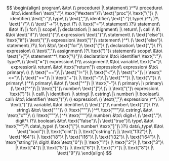 $$
\begin{align}
program\ &\to\ (\ procedure\ |\ statement\ )^*\\
procedure\ &\to\ identifier\ \text{":"}\ \text{"#extern"}?\ \text{"proc"}\ \text{"("}\ (\ identifier\ \text{":"}\ type\ (\ \text{","}\ identifier\ \text{":"}\ type\ )^*\ )?\ \text{")"}\ (\ \text{"->"}\ type\ )?\ (\ \text{"="}\ statement\ )?\\
statement\ &\to\ if\ |\ for\ |\ scope\ |\ declaration\ |\ assignment\ |\ return\ |\ call \\
if\ &\to\ \text{"if"}\ \text{"("}\ expression\ \text{")"}\ statement\ (\ \text{"else"}\ \text{"if"}\ \text{"("}\ expression\ \text{")"}\ statement\ )^*\ (\ \text{"else"}\ statement\ )?\\
for\ &\to\ \text{"for"}\ \text{"("}\ (\ declaration\ \text{","}\ )?\ expression\ (\ \text{","}\ assignment\ )?\ \text{")"}\ statement\\
scope\ &\to\ \text{"\{"}\ statement^*\ \text{"\}"}\\
declaration\ &\to\ identifier\ \text{":"}\ type?\ (\ \text{"="}\ expression\ )?\\
assignment\ &\to\ variable\ \text{"="}\ expression\\
return\ &\to\ \text{"return"}\ expression\\
expression\ &\to\ primary\ (\ (\ \text{"=="}\ |\ \text{"!="}\ |\ \text{"<"}\ |\ \text{">"}\ |\ \text{"<="}\ |\ \text{">="}\ |\ \text{"+"}\ |\ \text{"-"}\ |\ \text{"*"}\ |\ \text{"/"}\ )\ primary\ )^*\\
primary\ &\to\ (\ \text{"^"}\ |\ \text{"-"}\ )\ primary\ |\ primary\ (\ \text{"^"}\ |\ \text{"["}\ number\ \text{"]"}\ )\ |\ \text{"("}\ expression\ \text{")"}\ |\ call\ |\ identifier\ |\ string\ |\ cstring\ |\ number\ |\ boolean\\
call\ &\to\ identifier\ \text{"("}\ (\ expression\ (\ \text{","}\ expression\ )^*\ )?\ \text{")"}\\
variable\ &\to\ identifier\ (\ \text{"["}\ number\ \text{"]"}\ )?\\
string\ &\to\ \text{"""}\ (\ !\text{"""}\ )^*\ \text{"""}\\\
cstring\ &\to\ \text{"c""}\ (\ !\text{"""}\ )^*\ \text{"""}\\\
number\ &\to\ digit+\ (\ \text{"."}\ digit*\ )?\\
boolean\ &\to\ \text{"false"}\ |\ \text{"true"}\\
type\ &\to\ \text{"^"}?\ data\_type\ (\ \text{"["}\ number\ \text{"]"}\ )?\\
data\_type\ &\to\ \text{"bool"}\ |\ \text{"cint"}\ |\ \text{"cstring"}\ |\ \text{"f32"}\ |\ \text{"f64"}\ |\ \text{"i8"}\ |\ \text{"i16"}\ |\ \text{"i32"}\ |\ \text{"i64"}\ |\ \text{"string"}\\
digit\ &\to\ \text{"0"}\ |\ \text{"1"}\ |\ \text{"2"}\ |\ \text{"3"}\ |\ \text{"4"}\ |\ \text{"5"}\ |\ \text{"6"}\ |\ \text{"7"}\ |\ \text{"8"}\ |\ \text{"9"}\\
\end{align}
$$
